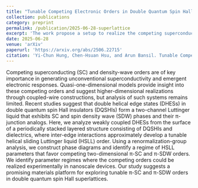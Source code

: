```yaml
---
title: "Tunable Competing Electronic Orders in Double Quantum Spin Hall Superlattices"
collection: publications
category: preprint
permalink: /publication/2025-06-28-superlattice
excerpt: 'The work propose a setup to realize the competing superconductivity and spin-density wave on the side surface of a superlattice made by stacking double quantum spin Hall insulators, along with potential material realizations and material specific analysis.'
date: 2025-06-28
venue: 'arXiv'
paperurl: 'https://arxiv.org/abs/2506.22715'
citation: 'Yi-Chun Hung, Chen-Hsuan Hsu, and Arun Bansil. Tunable Competing Electronic Orders in Double Quantum Spin Hall Superlattices <i>arXiv</i>:2506.22715.'
---
```


Competing superconducting (SC) and density-wave orders are of key importance in generating unconventional superconductivity and emergent electronic responses. Quasi-one-dimensional models provide insight into these competing orders and suggest higher-dimensional realizations through coupled-wire constructions, but analysis of such systems remains limited. Recent studies suggest that double helical edge states (DHESs) in double quantum spin Hall insulators (DQSHIs) form a two-channel Luttinger liquid that exhibits SC and spin density wave (SDW) phases and their π-junction analogs. Here, we analyze weakly coupled DHESs from the surface of a periodically stacked layered structure consisting of DQSHIs and dielectrics, where inter-edge interactions approximately develop a tunable helical sliding Luttinger liquid (HSLL) order. Using a renormalization-group analysis, we construct phase diagrams and identify a regime of HSLL parameters that favor competing two-dimensional π-SC and π-SDW orders. We identify parameter regimes where the competing orders could be realized experimentally in nanoscale devices. Our study suggests a promising materials platform for exploring tunable π-SC and π-SDW orders in double quantum spin Hall superlattices.
